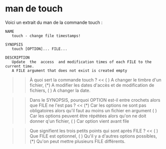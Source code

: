 

# man de touch

Voici un extrait du man de la commande touch :

    NAME
       touch - change file timestamps!

    SYNOPSIS
       touch [OPTION]... FILE...

    DESCRIPTION
       Update  the  access  and modification times of each FILE to the current time.
       A FILE argument that does not exist is created empty


>> À quoi sert la commande touch ? <<
( ) A changer le timbre d'un fichier,
(*) A modifier les dates d'accès et de modification de fichiers,
( ) A changer la date.

>> Dans le SYNOPSIS, pourquoi OPTION est-il entre crochets alors que FILE ne l'est pas ?  <<
(*) Car les options ne sont pas obligatoires alors qu'il faut au moins un fichier en argument
( ) Car les options peuvent être répétées alors qu'on ne doit donner q'un fichier,
( ) Car option vient avant file


>> Que signifient les trois petits points qui sont après FILE ? <<
( ) Que FILE est optionnel,
( ) Qu'il y a d'autres options possibles,
(*) Qu'on peut mettre plusieurs FILE différents.
